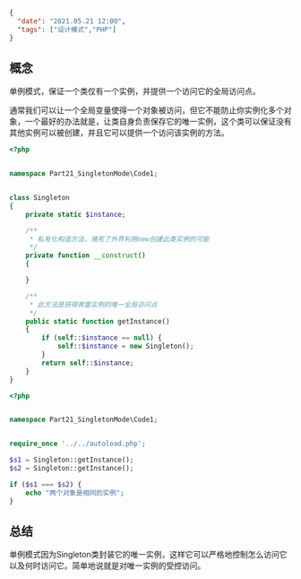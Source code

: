 ```json
{
  "date": "2021.05.21 12:00",
  "tags": ["设计模式","PHP"]
}
```

## 概念
单例模式，保证一个类仅有一个实例，并提供一个访问它的全局访问点。

通常我们可以让一个全局变量使得一个对象被访问，但它不能防止你实例化多个对象，一个最好的办法就是，让类自身负责保存它的唯一实例，这个类可以保证没有其他实例可以被创建，并且它可以提供一个访问该实例的方法。

```php
<?php


namespace Part21_SingletonMode\Code1;


class Singleton
{
    private static $instance;

    /**
     * 私有化构造方法，堵死了外界利用new创建此类实例的可能
     */
    private function __construct()
    {

    }

    /**
     * 此方法是获得奔雷实例的唯一全局访问点
     */
    public static function getInstance()
    {
        if (self::$instance == null) {
            self::$instance = new Singleton();
        }
        return self::$instance;
    }
}
```

```php
<?php


namespace Part21_SingletonMode\Code1;


require_once '../../autoload.php';

$s1 = Singleton::getInstance();
$s2 = Singleton::getInstance();

if ($s1 === $s2) {
    echo "两个对象是相同的实例";
}
```

## 总结
单例模式因为Singleton类封装它的唯一实例，这样它可以严格地控制怎么访问它以及何时访问它。简单地说就是对唯一实例的受控访问。


